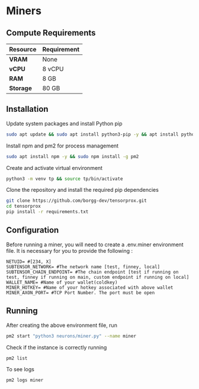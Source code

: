 # **Miners**

## Compute Requirements

| Resource      | Requirement       |
|---------------|-------------------|
| **VRAM**      | None              |
| **vCPU**      | 8 vCPU            |
| **RAM**       | 8 GB              |
| **Storage**   | 80 GB             |

## Installation

Update system packages and install Python pip

```bash
sudo apt update && sudo apt install python3-pip -y && apt install python3-venv -y
```

Install npm and pm2 for process management

```bash
sudo apt install npm -y && sudo npm install -g pm2 
```

Create and activate virtual environment

```bash
python3 -m venv tp && source tp/bin/activate
```

Clone the repository and install the required pip dependencies

```bash
git clone https://github.com/borgg-dev/tensorprox.git
cd tensorprox
pip install -r requirements.txt
```

## Configuration

Before running a miner, you will need to create a .env.miner environment file. It is necessary for you to provide the following :

```text
NETUID= #[234, X]
SUBTENSOR_NETWORK= #The network name [test, finney, local]
SUBTENSOR_CHAIN_ENDPOINT= #The chain endpoint [test if running on test, finney if running on main, custom endpoint if running on local] 
WALLET_NAME= #Name of your wallet(coldkey) 
MINER_HOTKEY= #Name of your hotkey associated with above wallet
MINER_AXON_PORT= #TCP Port Number. The port must be open
```

## Running

After creating the above environment file, run 

```bash
pm2 start "python3 neurons/miner.py" --name miner
```

Check if the instance is correctly running

```bash
pm2 list 
```

To see logs

```bash
pm2 logs miner
```